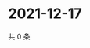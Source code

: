 # 2021-12-17

共 0 条

<!-- BEGIN WEIBO -->
<!-- 最后更新时间 Fri Dec 17 2021 07:14:48 GMT+0800 (China Standard Time) -->

<!-- END WEIBO -->
